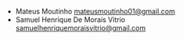 - Mateus Moutinho mateusmoutinho01@gmail.com
- Samuel Henrique De Morais Vitrio samuelhenriquemoraisvitrio@gmail.com
